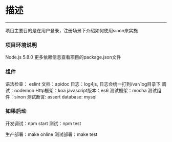 # 描述
-----
项目主要目的是在用户登录，注册场景下介绍如何使用sinon来实施

### 项目环境说明
Node.js  5.8.0
更多依赖信息查看项目的package.json文件

### 组件
语法检查： eslint
文档：apidoc
日志：log4js, 日志会统一打到/var/log目录下
调试：nodemon
Http框架：koa
javascript版本：es6
测试框架：mocha
测试组件：sinon
测试断言: assert
database: mysql

### 如果启动
开发调试：npm start
测试：npm test

生产部署：make online
测试部署：make test

### 
